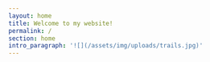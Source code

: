 ```yaml
---
layout: home
title: Welcome to my website!
permalink: /
section: home
intro_paragraph: '![](/assets/img/uploads/trails.jpg)'
---
```



